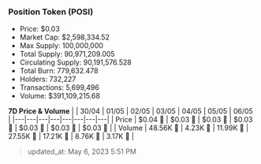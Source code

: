 
  ### Position Token (POSI)
  - Price: $0.03
  - Market Cap: $2,598,334.52
  - Max Supply: 100,000,000
  - Total Supply: 90,971,209.005
  - Circulating Supply: 90,191,576.528
  - Total Burn: 779,632.478
  - Holders: 732,227
  - Transactions: 5,699,496
  - Volume: $391,109,215.68

  **7D Price & Volume**
  | | 30&#x2F;04 | 01&#x2F;05 | 02&#x2F;05 | 03&#x2F;05 | 04&#x2F;05 | 05&#x2F;05 | 06&#x2F;05 |
  |---|---|---|---|---|---|---|---|
  | Price | $0.04 🚀 | $0.03 🔻 | $0.03 🔻 | $0.03 🔻 | $0.03 🔻 | $0.03 🚀 | $0.03 🔻 |
  | Volume | 48.56K 🚀 | 4.23K 🔻 | 11.99K 🚀 | 27.55K 🚀 | 17.21K 🔻 | 8.76K 🔻 | 3.17K 🔻 |

  > updated_at: May 6, 2023 5:51 PM
